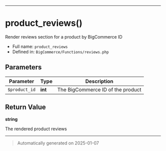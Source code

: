 ***

# product_reviews()

Render reviews section for a product by BigCommerce ID




* Full name: `product_reviews`
* Defined in: `BigCommerce/Functions/reviews.php`

## Parameters

| Parameter | Type | Description |
|-----------|------|-------------|
| `$product_id` | **int** | The BigCommerce ID of the product |

## Return Value

**string**

The rendered product reviews

***
> Automatically generated on 2025-01-07

